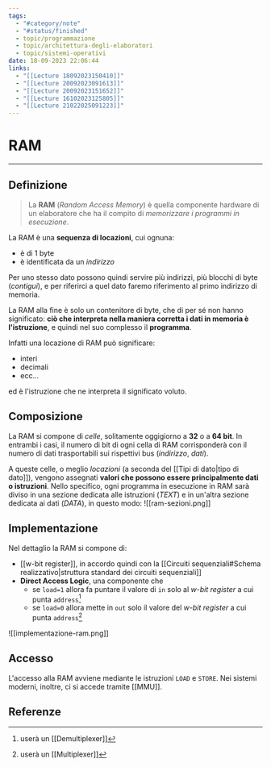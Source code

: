 ```yaml
---
tags:
  - "#category/note"
  - "#status/finished"
  - topic/programmazione
  - topic/architettura-degli-elaboratori
  - topic/sistemi-operativi
date: 18-09-2023 22:06:44
links:
  - "[[Lecture 18092023150410]]"
  - "[[Lecture 20092023091613]]"
  - "[[Lecture 20092023151652]]"
  - "[[Lecture 16102023125805]]"
  - "[[Lecture 21022025091223]]"
---
```

# RAM
---
## Definizione
> La **RAM** (_Random Access Memory_) è quella componente hardware di un elaboratore che ha il compito di _memorizzare i programmi in esecuzione_.

La RAM è una **sequenza di locazioni**, cui ognuna:
- è di 1 byte
- è identificata da un _indirizzo_

Per uno stesso dato possono quindi servire più indirizzi, più blocchi di byte (_contigui_), e per riferirci a quel dato faremo riferimento al primo indirizzo di memoria.

La RAM alla fine è solo un contenitore di byte, che di per sé non hanno significato: **ciò che interpreta nella maniera corretta i dati in memoria è l'istruzione**, e quindi nel suo complesso il **programma**.

Infatti una locazione di RAM può significare:
- interi
- decimali
- ecc...

ed è l'istruzione che ne interpreta il significato voluto.

## Composizione
La RAM si compone di _celle_, solitamente oggigiorno a **32** o a **64 bit**. In entrambi i casi, il numero di bit di ogni cella di RAM corrisponderà con il numero di dati trasportabili sui rispettivi bus (_indirizzo_, _dati_).

A queste celle, o meglio _locazioni_ (a seconda del [[Tipi di dato|tipo di dato]]), vengono assegnati **valori che possono essere principalmente dati o istruzioni**. Nello specifico, ogni programma in esecuzione in RAM sarà diviso in una sezione dedicata alle istruzioni (_TEXT_) e in un'altra sezione dedicata ai dati (_DATA_), in questo modo:
![[ram-sezioni.png]]

## Implementazione
Nel dettaglio la RAM si compone di:
- [[w-bit register]], in accordo quindi con la [[Circuiti sequenziali#Schema realizzativo|struttura standard dei circuiti sequenziali]]
- **Direct Access Logic**, una componente che
	- se `load=1` allora fa puntare il valore di `in` solo al _w-bit register_ a cui punta `address`[^1]
	- se `load=0` allora mette in `out` solo il valore del _w-bit register_ a cui punta `address`[^2]

![[implementazione-ram.png]]

## Accesso
L'accesso alla RAM avviene mediante le istruzioni `LOAD` e `STORE`. Nei sistemi moderni, inoltre, ci si accede tramite [[MMU]].

## Referenze
[^1]: userà un [[Demultiplexer]]
[^2]: userà un [[Multiplexer]]